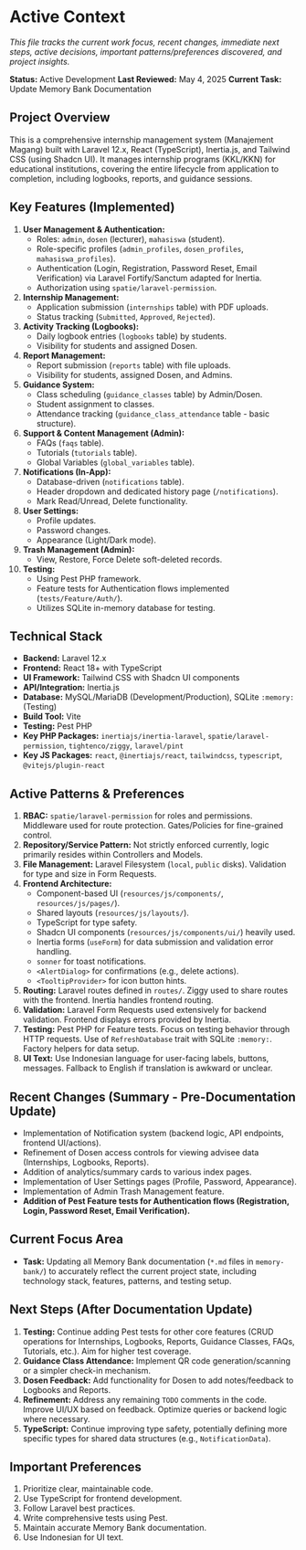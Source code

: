 # Active Context

_This file tracks the current work focus, recent changes, immediate next steps, active decisions, important patterns/preferences discovered, and project insights._

**Status:** Active Development
**Last Reviewed:** May 4, 2025
**Current Task:** Update Memory Bank Documentation

## Project Overview

This is a comprehensive internship management system (Manajement Magang) built with Laravel 12.x, React (TypeScript), Inertia.js, and Tailwind CSS (using Shadcn UI). It manages internship programs (KKL/KKN) for educational institutions, covering the entire lifecycle from application to completion, including logbooks, reports, and guidance sessions.

## Key Features (Implemented)

1.  **User Management & Authentication:**
    *   Roles: `admin`, `dosen` (lecturer), `mahasiswa` (student).
    *   Role-specific profiles (`admin_profiles`, `dosen_profiles`, `mahasiswa_profiles`).
    *   Authentication (Login, Registration, Password Reset, Email Verification) via Laravel Fortify/Sanctum adapted for Inertia.
    *   Authorization using `spatie/laravel-permission`.
2.  **Internship Management:**
    *   Application submission (`internships` table) with PDF uploads.
    *   Status tracking (`Submitted`, `Approved`, `Rejected`).
3.  **Activity Tracking (Logbooks):**
    *   Daily logbook entries (`logbooks` table) by students.
    *   Visibility for students and assigned Dosen.
4.  **Report Management:**
    *   Report submission (`reports` table) with file uploads.
    *   Visibility for students, assigned Dosen, and Admins.
5.  **Guidance System:**
    *   Class scheduling (`guidance_classes` table) by Admin/Dosen.
    *   Student assignment to classes.
    *   Attendance tracking (`guidance_class_attendance` table - basic structure).
6.  **Support & Content Management (Admin):**
    *   FAQs (`faqs` table).
    *   Tutorials (`tutorials` table).
    *   Global Variables (`global_variables` table).
7.  **Notifications (In-App):**
    *   Database-driven (`notifications` table).
    *   Header dropdown and dedicated history page (`/notifications`).
    *   Mark Read/Unread, Delete functionality.
8.  **User Settings:**
    *   Profile updates.
    *   Password changes.
    *   Appearance (Light/Dark mode).
9.  **Trash Management (Admin):**
    *   View, Restore, Force Delete soft-deleted records.
10. **Testing:**
    *   Using Pest PHP framework.
    *   Feature tests for Authentication flows implemented (`tests/Feature/Auth/`).
    *   Utilizes SQLite in-memory database for testing.

## Technical Stack

*   **Backend:** Laravel 12.x
*   **Frontend:** React 18+ with TypeScript
*   **UI Framework:** Tailwind CSS with Shadcn UI components
*   **API/Integration:** Inertia.js
*   **Database:** MySQL/MariaDB (Development/Production), SQLite `:memory:` (Testing)
*   **Build Tool:** Vite
*   **Testing:** Pest PHP
*   **Key PHP Packages:** `inertiajs/inertia-laravel`, `spatie/laravel-permission`, `tightenco/ziggy`, `laravel/pint`
*   **Key JS Packages:** `react`, `@inertiajs/react`, `tailwindcss`, `typescript`, `@vitejs/plugin-react`

## Active Patterns & Preferences

1.  **RBAC:** `spatie/laravel-permission` for roles and permissions. Middleware used for route protection. Gates/Policies for fine-grained control.
2.  **Repository/Service Pattern:** Not strictly enforced currently, logic primarily resides within Controllers and Models.
3.  **File Management:** Laravel Filesystem (`local`, `public` disks). Validation for type and size in Form Requests.
4.  **Frontend Architecture:**
    *   Component-based UI (`resources/js/components/`, `resources/js/pages/`).
    *   Shared layouts (`resources/js/layouts/`).
    *   TypeScript for type safety.
    *   Shadcn UI components (`resources/js/components/ui/`) heavily used.
    *   Inertia forms (`useForm`) for data submission and validation error handling.
    *   `sonner` for toast notifications.
    *   `<AlertDialog>` for confirmations (e.g., delete actions).
    *   `<TooltipProvider>` for icon button hints.
5.  **Routing:** Laravel routes defined in `routes/`. Ziggy used to share routes with the frontend. Inertia handles frontend routing.
6.  **Validation:** Laravel Form Requests used extensively for backend validation. Frontend displays errors provided by Inertia.
7.  **Testing:** Pest PHP for Feature tests. Focus on testing behavior through HTTP requests. Use of `RefreshDatabase` trait with SQLite `:memory:`. Factory helpers for data setup.
8.  **UI Text:** Use Indonesian language for user-facing labels, buttons, messages. Fallback to English if translation is awkward or unclear.

## Recent Changes (Summary - Pre-Documentation Update)

*   Implementation of Notification system (backend logic, API endpoints, frontend UI/actions).
*   Refinement of Dosen access controls for viewing advisee data (Internships, Logbooks, Reports).
*   Addition of analytics/summary cards to various index pages.
*   Implementation of User Settings pages (Profile, Password, Appearance).
*   Implementation of Admin Trash Management feature.
*   **Addition of Pest Feature tests for Authentication flows (Registration, Login, Password Reset, Email Verification).**

## Current Focus Area

*   **Task:** Updating all Memory Bank documentation (`*.md` files in `memory-bank/`) to accurately reflect the current project state, including technology stack, features, patterns, and testing setup.

## Next Steps (After Documentation Update)

1.  **Testing:** Continue adding Pest tests for other core features (CRUD operations for Internships, Logbooks, Reports, Guidance Classes, FAQs, Tutorials, etc.). Aim for higher test coverage.
2.  **Guidance Class Attendance:** Implement QR code generation/scanning or a simpler check-in mechanism.
3.  **Dosen Feedback:** Add functionality for Dosen to add notes/feedback to Logbooks and Reports.
4.  **Refinement:** Address any remaining `TODO` comments in the code. Improve UI/UX based on feedback. Optimize queries or backend logic where necessary.
5.  **TypeScript:** Continue improving type safety, potentially defining more specific types for shared data structures (e.g., `NotificationData`).

## Important Preferences

1.  Prioritize clear, maintainable code.
2.  Use TypeScript for frontend development.
3.  Follow Laravel best practices.
4.  Write comprehensive tests using Pest.
5.  Maintain accurate Memory Bank documentation.
6.  Use Indonesian for UI text.
